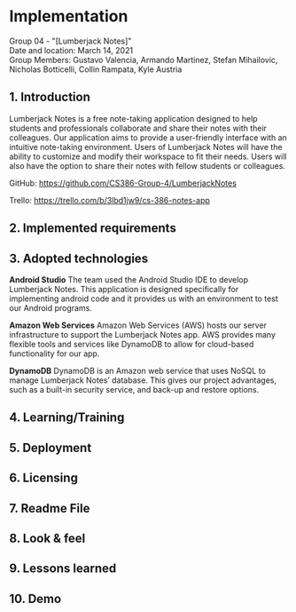 # Implementation
Group 04 - "[Lumberjack Notes]"  
Date and location: March 14, 2021  
Group Members: Gustavo Valencia, Armando Martinez, Stefan Mihailovic, Nicholas Botticelli, Collin Rampata, Kyle Austria

## 1. Introduction
Lumberjack Notes is a free note-taking application designed to help students and professionals collaborate and share
their notes with their colleagues. Our application aims to provide a user-friendly interface with an intuitive
note-taking environment. Users of Lumberjack Notes will have the ability to customize and modify their workspace to fit
their needs. Users will also have the option to share their notes with fellow students or colleagues.

GitHub: https://github.com/CS386-Group-4/LumberjackNotes

Trello: https://trello.com/b/3lbd1jw9/cs-386-notes-app

## 2. Implemented requirements


## 3. Adopted technologies

**Android Studio**
The team used the Android Studio IDE to develop Lumberjack Notes. This application is designed specifically for implementing android code and it provides us with an environment to test our Android programs.

**Amazon Web Services**
Amazon Web Services (AWS) hosts our server infrastructure to support the Lumberjack Notes app. AWS provides many
flexible tools and services like DynamoDB to allow for cloud-based functionality for our app.

**DynamoDB**
DynamoDB is an Amazon web service that uses NoSQL to manage Lumberjack Notes’ database. This gives our project
advantages, such as a built-in security service, and back-up and restore options.

## 4. Learning/Training


## 5. Deployment


## 6. Licensing


## 7. Readme File


## 8. Look & feel


## 9. Lessons learned


## 10. Demo
